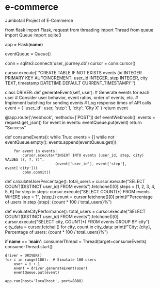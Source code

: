 # e-commerce
Jumbotail Project of E-Commerce

from flask import Flask, request
from threading import Thread
from queue import Queue
import sqlite3

app = Flask(__name__)

eventQueue = Queue()

conn = sqlite3.connect('user_journey.db')
cursor = conn.cursor()

cursor.execute('''CREATE TABLE IF NOT EXISTS events
                  (id INTEGER PRIMARY KEY AUTOINCREMENT,
                  user_id INTEGER,
                  step INTEGER,
                  city TEXT,
                  timestamp DATETIME DEFAULT CURRENT_TIMESTAMP)''')

class DRIVER:
    def generateEvent(self, user):
        # Generate events for each user
        # Consider user behavior, event ratios, order of events, etc.
        # Implement batching for sending events
        # Log response times of API calls
        event = {
            'user_id': user,
            'step': 1,
            'city': 'City X'
        }
        return event

@app.route('/webhook', methods=['POST'])
def eventWebhook():
    events = request.get_json()
    for event in events:
        eventQueue.put(event)
    return "Success"

def consumeEvents():
    while True:
        events = []
        while not eventQueue.empty():
            events.append(eventQueue.get())
        
        for event in events:
            cursor.execute("INSERT INTO events (user_id, step, city) VALUES (?, ?, ?)",
                           (event['user_id'], event['step'], event['city']))
            conn.commit()

def calculateUserPercentage():
    total_users = cursor.execute("SELECT COUNT(DISTINCT user_id) FROM events").fetchone()[0]
    steps = [1, 2, 3, 4, 5, 6]
    for step in steps:
        cursor.execute("SELECT COUNT(*) FROM events WHERE step = ?", (step,))
        count = cursor.fetchone()[0]
        print(f"Percentage of users in step {step}: {count * 100 / total_users}%")

def evaluateCityPerformance():
    total_users = cursor.execute("SELECT COUNT(DISTINCT user_id) FROM events").fetchone()[0]
    cursor.execute("SELECT city, COUNT(*) FROM events GROUP BY city")
    city_data = cursor.fetchall()
    for city, count in city_data:
        print(f"City: {city}, Percentage of users: {count * 100 / total_users}%")

if __name__ == '__main__':
    consumerThread = Thread(target=consumeEvents)
    consumerThread.start()
    
    driver = DRIVER()
    for i in range(100):  # Simulate 100 users
        user = i + 1
        event = driver.generateEvent(user)
        eventQueue.put(event)
    
    app.run(host='localhost', port=8888)
